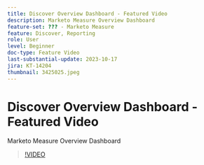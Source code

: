 ```yaml
---
title: Discover Overview Dashboard - Featured Video
description: Marketo Measure Overview Dashboard
feature-set: ??? - Marketo Measure
feature: Discover, Reporting
role: User
level: Beginner
doc-type: Feature Video
last-substantial-update: 2023-10-17
jira: KT-14204
thumbnail: 3425025.jpeg
---
```


# Discover Overview Dashboard - Featured Video

Marketo Measure Overview Dashboard

>[!VIDEO](https://video.tv.adobe.com/v/3425025/?learn=on)
